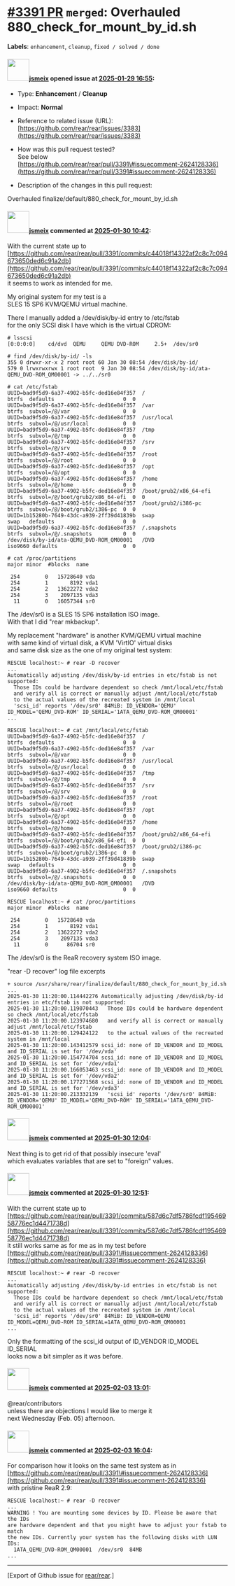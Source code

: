 [\#3391 PR](https://github.com/rear/rear/pull/3391) `merged`: Overhauled 880\_check\_for\_mount\_by\_id.sh
==========================================================================================================

**Labels**: `enhancement`, `cleanup`, `fixed / solved / done`

#### <img src="https://avatars.githubusercontent.com/u/1788608?u=925fc54e2ce01551392622446ece427f51e2f0ce&v=4" width="50">[jsmeix](https://github.com/jsmeix) opened issue at [2025-01-29 16:55](https://github.com/rear/rear/pull/3391):

-   Type: **Enhancement** / **Cleanup**

-   Impact: **Normal**

-   Reference to related issue (URL):  
    [https://github.com/rear/rear/issues/3383](https://github.com/rear/rear/issues/3383)

-   How was this pull request tested?  
    See below  
    [https://github.com/rear/rear/pull/3391\#issuecomment-2624128336](https://github.com/rear/rear/pull/3391#issuecomment-2624128336)

-   Description of the changes in this pull request:

Overhauled finalize/default/880\_check\_for\_mount\_by\_id.sh

#### <img src="https://avatars.githubusercontent.com/u/1788608?u=925fc54e2ce01551392622446ece427f51e2f0ce&v=4" width="50">[jsmeix](https://github.com/jsmeix) commented at [2025-01-30 10:42](https://github.com/rear/rear/pull/3391#issuecomment-2624128336):

With the current state up to  
[https://github.com/rear/rear/pull/3391/commits/c44018f14322af2c8c7c094673650ded6c91a2db](https://github.com/rear/rear/pull/3391/commits/c44018f14322af2c8c7c094673650ded6c91a2db)  
it seems to work as intended for me.

My original system for my test is a  
SLES 15 SP6 KVM/QEMU virtual machine.

There I manually added a /dev/disk/by-id entry to /etc/fstab  
for the only SCSI disk I have which is the virtual CDROM:

    # lsscsi
    [0:0:0:0]    cd/dvd  QEMU     QEMU DVD-ROM     2.5+  /dev/sr0 

    # find /dev/disk/by-id/ -ls
    355 0 drwxr-xr-x 2 root root 60 Jan 30 08:54 /dev/disk/by-id/
    579 0 lrwxrwxrwx 1 root root  9 Jan 30 08:54 /dev/disk/by-id/ata-QEMU_DVD-ROM_QM00001 -> ../../sr0

    # cat /etc/fstab 
    UUID=bad9f5d9-6a37-4902-b5fc-ded16e84f357  /                       btrfs  defaults                      0  0
    UUID=bad9f5d9-6a37-4902-b5fc-ded16e84f357  /var                    btrfs  subvol=/@/var                 0  0
    UUID=bad9f5d9-6a37-4902-b5fc-ded16e84f357  /usr/local              btrfs  subvol=/@/usr/local           0  0
    UUID=bad9f5d9-6a37-4902-b5fc-ded16e84f357  /tmp                    btrfs  subvol=/@/tmp                 0  0
    UUID=bad9f5d9-6a37-4902-b5fc-ded16e84f357  /srv                    btrfs  subvol=/@/srv                 0  0
    UUID=bad9f5d9-6a37-4902-b5fc-ded16e84f357  /root                   btrfs  subvol=/@/root                0  0
    UUID=bad9f5d9-6a37-4902-b5fc-ded16e84f357  /opt                    btrfs  subvol=/@/opt                 0  0
    UUID=bad9f5d9-6a37-4902-b5fc-ded16e84f357  /home                   btrfs  subvol=/@/home                0  0
    UUID=bad9f5d9-6a37-4902-b5fc-ded16e84f357  /boot/grub2/x86_64-efi  btrfs  subvol=/@/boot/grub2/x86_64-efi  0  0
    UUID=bad9f5d9-6a37-4902-b5fc-ded16e84f357  /boot/grub2/i386-pc     btrfs  subvol=/@/boot/grub2/i386-pc  0  0
    UUID=1b15280b-7649-43dc-a939-2ff39d41839b  swap                    swap   defaults                      0  0
    UUID=bad9f5d9-6a37-4902-b5fc-ded16e84f357  /.snapshots             btrfs  subvol=/@/.snapshots          0  0
    /dev/disk/by-id/ata-QEMU_DVD-ROM_QM00001   /DVD                    iso9660 defaults                     0  0

    # cat /proc/partitions
    major minor  #blocks  name

     254        0   15728640 vda
     254        1       8192 vda1
     254        2   13622272 vda2
     254        3    2097135 vda3
      11        0   16057344 sr0

The /dev/sr0 is a SLES 15 SP6 installation ISO image.  
With that I did "rear mkbackup".

My replacement "hardware" is another KVM/QEMU virtual machine  
with same kind of virtual disk, a KVM 'VirtIO' virtual disks  
and same disk size as the one of my original test system:

    RESCUE localhost:~ # rear -D recover
    ...
    Automatically adjusting /dev/disk/by-id entries in etc/fstab is not supported:
      Those IDs could be hardware dependent so check /mnt/local/etc/fstab
      and verify all is correct or manually adjust /mnt/local/etc/fstab
      to the actual values of the recreated system in /mnt/local
      'scsi_id' reports '/dev/sr0' 84MiB: ID_VENDOR='QEMU' ID_MODEL='QEMU_DVD-ROM' ID_SERIAL='1ATA_QEMU_DVD-ROM_QM00001'
    ...

    RESCUE localhost:~ # cat /mnt/local/etc/fstab
    UUID=bad9f5d9-6a37-4902-b5fc-ded16e84f357  /                       btrfs  defaults                      0  0
    UUID=bad9f5d9-6a37-4902-b5fc-ded16e84f357  /var                    btrfs  subvol=/@/var                 0  0
    UUID=bad9f5d9-6a37-4902-b5fc-ded16e84f357  /usr/local              btrfs  subvol=/@/usr/local           0  0
    UUID=bad9f5d9-6a37-4902-b5fc-ded16e84f357  /tmp                    btrfs  subvol=/@/tmp                 0  0
    UUID=bad9f5d9-6a37-4902-b5fc-ded16e84f357  /srv                    btrfs  subvol=/@/srv                 0  0
    UUID=bad9f5d9-6a37-4902-b5fc-ded16e84f357  /root                   btrfs  subvol=/@/root                0  0
    UUID=bad9f5d9-6a37-4902-b5fc-ded16e84f357  /opt                    btrfs  subvol=/@/opt                 0  0
    UUID=bad9f5d9-6a37-4902-b5fc-ded16e84f357  /home                   btrfs  subvol=/@/home                0  0
    UUID=bad9f5d9-6a37-4902-b5fc-ded16e84f357  /boot/grub2/x86_64-efi  btrfs  subvol=/@/boot/grub2/x86_64-efi  0  0
    UUID=bad9f5d9-6a37-4902-b5fc-ded16e84f357  /boot/grub2/i386-pc     btrfs  subvol=/@/boot/grub2/i386-pc  0  0
    UUID=1b15280b-7649-43dc-a939-2ff39d41839b  swap                    swap   defaults                      0  0
    UUID=bad9f5d9-6a37-4902-b5fc-ded16e84f357  /.snapshots             btrfs  subvol=/@/.snapshots          0  0
    /dev/disk/by-id/ata-QEMU_DVD-ROM_QM00001   /DVD                    iso9660 defaults                     0  0

    RESCUE localhost:~ # cat /proc/partitions
    major minor  #blocks  name

     254        0   15728640 vda
     254        1       8192 vda1
     254        2   13622272 vda2
     254        3    2097135 vda3
      11        0      86704 sr0

The /dev/sr0 is the ReaR recovery system ISO image.

"rear -D recover" log file excerpts

    + source /usr/share/rear/finalize/default/880_check_for_mount_by_id.sh
    ...
    2025-01-30 11:20:00.114442276 Automatically adjusting /dev/disk/by-id entries in etc/fstab is not supported:
    2025-01-30 11:20:00.119070443   Those IDs could be hardware dependent so check /mnt/local/etc/fstab
    2025-01-30 11:20:00.123974680   and verify all is correct or manually adjust /mnt/local/etc/fstab
    2025-01-30 11:20:00.129424122   to the actual values of the recreated system in /mnt/local
    2025-01-30 11:20:00.143412579 scsi_id: none of ID_VENDOR and ID_MODEL and ID_SERIAL is set for '/dev/vda'
    2025-01-30 11:20:00.154774704 scsi_id: none of ID_VENDOR and ID_MODEL and ID_SERIAL is set for '/dev/vda1'
    2025-01-30 11:20:00.166053463 scsi_id: none of ID_VENDOR and ID_MODEL and ID_SERIAL is set for '/dev/vda2'
    2025-01-30 11:20:00.177271568 scsi_id: none of ID_VENDOR and ID_MODEL and ID_SERIAL is set for '/dev/vda3'
    2025-01-30 11:20:00.213332139   'scsi_id' reports '/dev/sr0' 84MiB: ID_VENDOR='QEMU' ID_MODEL='QEMU_DVD-ROM' ID_SERIAL='1ATA_QEMU_DVD-ROM_QM00001'

#### <img src="https://avatars.githubusercontent.com/u/1788608?u=925fc54e2ce01551392622446ece427f51e2f0ce&v=4" width="50">[jsmeix](https://github.com/jsmeix) commented at [2025-01-30 12:04](https://github.com/rear/rear/pull/3391#issuecomment-2624321777):

Next thing is to get rid of that possibly insecure 'eval'  
which evaluates variables that are set to "foreign" values.

#### <img src="https://avatars.githubusercontent.com/u/1788608?u=925fc54e2ce01551392622446ece427f51e2f0ce&v=4" width="50">[jsmeix](https://github.com/jsmeix) commented at [2025-01-30 12:51](https://github.com/rear/rear/pull/3391#issuecomment-2624433370):

With the current state up to  
[https://github.com/rear/rear/pull/3391/commits/587d6c7df5786fcdf19546958776ec1d4471738d](https://github.com/rear/rear/pull/3391/commits/587d6c7df5786fcdf19546958776ec1d4471738d)  
it still works same as for me as in my test before  
[https://github.com/rear/rear/pull/3391\#issuecomment-2624128336](https://github.com/rear/rear/pull/3391#issuecomment-2624128336)

    RESCUE localhost:~ # rear -D recover
    ...
    Automatically adjusting /dev/disk/by-id entries in etc/fstab is not supported:
      Those IDs could be hardware dependent so check /mnt/local/etc/fstab
      and verify all is correct or manually adjust /mnt/local/etc/fstab
      to the actual values of the recreated system in /mnt/local
      'scsi_id' reports '/dev/sr0' 84MiB: ID_VENDOR=QEMU ID_MODEL=QEMU_DVD-ROM ID_SERIAL=1ATA_QEMU_DVD-ROM_QM00001 
    ...

Only the formatting of the scsi\_id output of ID\_VENDOR ID\_MODEL
ID\_SERIAL  
looks now a bit simpler as it was before.

#### <img src="https://avatars.githubusercontent.com/u/1788608?u=925fc54e2ce01551392622446ece427f51e2f0ce&v=4" width="50">[jsmeix](https://github.com/jsmeix) commented at [2025-02-03 13:01](https://github.com/rear/rear/pull/3391#issuecomment-2630940037):

@rear/contributors  
unless there are objections I would like to merge it  
next Wednesday (Feb. 05) afternoon.

#### <img src="https://avatars.githubusercontent.com/u/1788608?u=925fc54e2ce01551392622446ece427f51e2f0ce&v=4" width="50">[jsmeix](https://github.com/jsmeix) commented at [2025-02-03 16:04](https://github.com/rear/rear/pull/3391#issuecomment-2631425890):

For comparison how it looks on the same test system as in  
[https://github.com/rear/rear/pull/3391\#issuecomment-2624128336](https://github.com/rear/rear/pull/3391#issuecomment-2624128336)  
with pristine ReaR 2.9:

    RESCUE localhost:~ # rear -D recover
    ...
    WARNING ! You are mounting some devices by ID. Please be aware that the IDs
    are hardware dependent and that you might have to adjust your fstab to match
    the new IDs. Currently your system has the following disks with LUN IDs:
      1ATA_QEMU_DVD-ROM_QM00001  /dev/sr0  84MB
    ...

------------------------------------------------------------------------

\[Export of Github issue for
[rear/rear](https://github.com/rear/rear).\]
